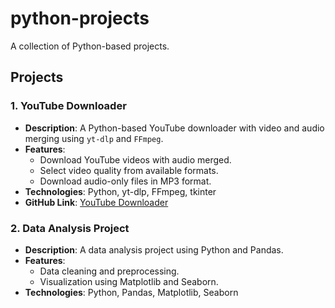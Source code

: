 # python-projects
A collection of Python-based projects.


## Projects

### 1. YouTube Downloader
- **Description**: A Python-based YouTube downloader with video and audio merging using `yt-dlp` and `FFmpeg`.
- **Features**:
  - Download YouTube videos with audio merged.
  - Select video quality from available formats.
  - Download audio-only files in MP3 format.
- **Technologies**: Python, yt-dlp, FFmpeg, tkinter
- **GitHub Link**: [YouTube Downloader](https://github.com/Shinnaa/python-projects/tree/main/yt-downloader)

### 2. Data Analysis Project
- **Description**: A data analysis project using Python and Pandas.
- **Features**:
  - Data cleaning and preprocessing.
  - Visualization using Matplotlib and Seaborn.
- **Technologies**: Python, Pandas, Matplotlib, Seaborn
